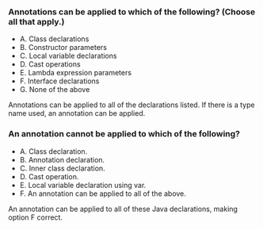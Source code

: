 ### Annotations can be applied to which of the following? (Choose all that apply.)
* A. Class declarations
* B. Constructor parameters
* C. Local variable declarations
* D. Cast operations
* E. Lambda expression parameters
* F. Interface declarations
* G. None of the above

Annotations can be applied to all of the declarations listed. If there is a type name used, an annotation can be applied.

### An annotation cannot be applied to which of the following?
*  A. Class declaration.
*  B. Annotation declaration.
*  C. Inner class declaration.
*  D. Cast operation.
*  E. Local variable declaration using var.
*  F. An annotation can be applied to all of the above.

An annotation can be applied to all of these Java declarations, making option F correct.
